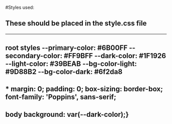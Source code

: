 #Styles used:
<h2> These should be placed in the style.css file
<hr>
<h2> root styles
    --primary-color: #6B00FF
    --secondary-color: #FF9BFF
    --dark-color: #1F1926
    --light-color: #39BEAB
    --bg-color-light: #9D88B2
    --bg-color-dark: #6f2da8
<h2> *
    margin: 0;
    padding: 0;
    box-sizing: border-box;
    font-family: 'Poppins', sans-serif;
<h2> body 
    background: var(--dark-color);}
